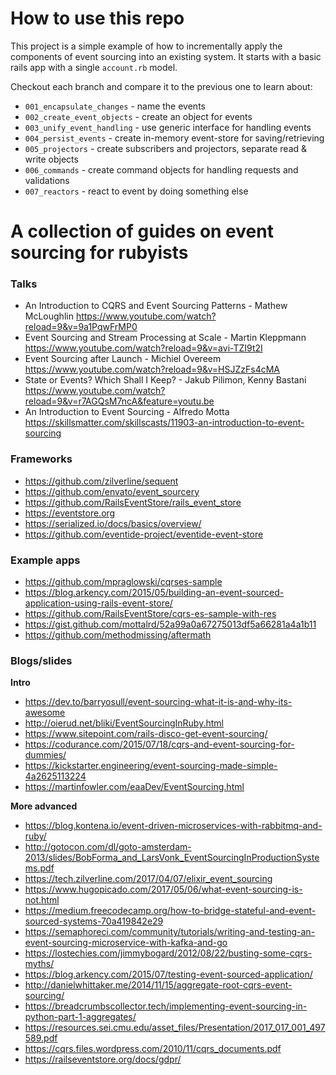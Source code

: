 # How to use this repo
This project is a simple example of how to incrementally apply the components of event sourcing into an existing system.
It starts with a basic rails app with a single `account.rb` model.

Checkout each branch and compare it to the previous one to learn about:
- `001_encapsulate_changes` - name the events
- `002_create_event_objects` - create an object for events
- `003_unify_event_handling` - use generic interface for handling events
- `004_persist_events` - create in-memory event-store for saving/retrieving
- `005_projectors` - create subscribers and projectors, separate read & write objects
- `006_commands` - create command objects for handling requests and validations
- `007_reactors` - react to event by doing something else

# A collection of guides on event sourcing for rubyists

### Talks
- An Introduction to CQRS and Event Sourcing Patterns - Mathew McLoughlin https://www.youtube.com/watch?reload=9&v=9a1PqwFrMP0
- Event Sourcing and Stream Processing at Scale - Martin Kleppmann https://www.youtube.com/watch?reload=9&v=avi-TZI9t2I
- Event Sourcing after Launch - Michiel Overeem https://www.youtube.com/watch?reload=9&v=HSJZzFs4cMA
- State or Events? Which Shall I Keep? - Jakub Pilimon, Kenny Bastani https://www.youtube.com/watch?reload=9&v=r7AGQsM7ncA&feature=youtu.be
- An Introduction to Event Sourcing - Alfredo Motta https://skillsmatter.com/skillscasts/11903-an-introduction-to-event-sourcing

### Frameworks
- https://github.com/zilverline/sequent
- https://github.com/envato/event_sourcery
- https://github.com/RailsEventStore/rails_event_store
- https://eventstore.org
- https://serialized.io/docs/basics/overview/
- https://github.com/eventide-project/eventide-event-store

### Example apps
- https://github.com/mpraglowski/cqrses-sample
- https://blog.arkency.com/2015/05/building-an-event-sourced-application-using-rails-event-store/
- https://github.com/RailsEventStore/cqrs-es-sample-with-res
- https://gist.github.com/mottalrd/52a99a0a67275013df5a66281a4a1b11
- https://github.com/methodmissing/aftermath

### Blogs/slides

**Intro**
- https://dev.to/barryosull/event-sourcing-what-it-is-and-why-its-awesome
- http://oierud.net/bliki/EventSourcingInRuby.html
- https://www.sitepoint.com/rails-disco-get-event-sourcing/
- https://codurance.com/2015/07/18/cqrs-and-event-sourcing-for-dummies/
- https://kickstarter.engineering/event-sourcing-made-simple-4a2625113224
- https://martinfowler.com/eaaDev/EventSourcing.html

**More advanced**
- https://blog.kontena.io/event-driven-microservices-with-rabbitmq-and-ruby/
- http://gotocon.com/dl/goto-amsterdam-2013/slides/BobForma_and_LarsVonk_EventSourcingInProductionSystems.pdf
- https://tech.zilverline.com/2017/04/07/elixir_event_sourcing
- https://www.hugopicado.com/2017/05/06/what-event-sourcing-is-not.html
- https://medium.freecodecamp.org/how-to-bridge-stateful-and-event-sourced-systems-70a419842e29
- https://semaphoreci.com/community/tutorials/writing-and-testing-an-event-sourcing-microservice-with-kafka-and-go
- https://lostechies.com/jimmybogard/2012/08/22/busting-some-cqrs-myths/
- https://blog.arkency.com/2015/07/testing-event-sourced-application/
- http://danielwhittaker.me/2014/11/15/aggregate-root-cqrs-event-sourcing/
- https://breadcrumbscollector.tech/implementing-event-sourcing-in-python-part-1-aggregates/
- https://resources.sei.cmu.edu/asset_files/Presentation/2017_017_001_497589.pdf
- https://cqrs.files.wordpress.com/2010/11/cqrs_documents.pdf
- https://railseventstore.org/docs/gdpr/
